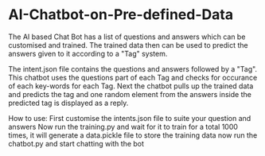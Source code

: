 # AI-Chatbot-on-Pre-defined-Data

The AI based Chat Bot has a list of questions and answers which can be customised and trained. The trained data then can be used to predict the answers given to it according to a "Tag" system. 

The intent.json file contains the questions and answers followed by a "Tag". This chatbot uses the questions part of each Tag and checks for occurance of each key-words for each Tag. Next the chatbot pulls up the trained data and predicts the tag and one random element from the answers inside the predicted tag is displayed as a reply.

How to use:
First customise the intents.json file to suite your question and answers
Now run the training.py and wait for it to train for a total 1000 times, it will generate a data.pickle file to store the training data
now run the chatbot.py and start chatting with the bot
